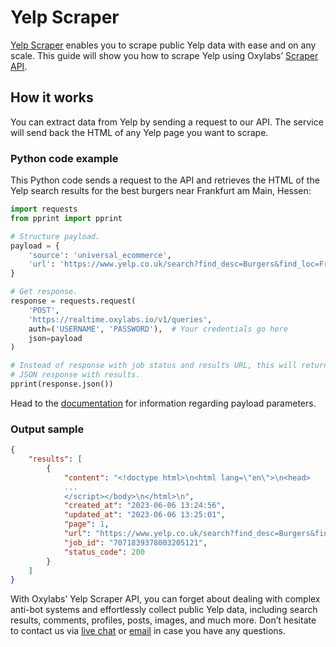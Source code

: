 # Yelp Scraper

[<u>Yelp Scraper</u>](https://oxylabs.io/products/scraper-api/web/yelp)
enables you to scrape public Yelp data with ease and on any scale. This
guide will show you how to scrape Yelp using Oxylabs’ [<u>Scraper
API</u>](https://oxylabs.io/products/scraper-api).

## How it works

You can extract data from Yelp by sending a request to our API. The
service will send back the HTML of any Yelp page you want to scrape.

### Python code example

This Python code sends a request to the API and retrieves the HTML of
the Yelp search results for the best burgers near Frankfurt am Main,
Hessen:

```python
import requests
from pprint import pprint

# Structure payload.
payload = {
    'source': 'universal_ecommerce',
    'url': 'https://www.yelp.co.uk/search?find_desc=Burgers&find_loc=Frankfurt,%20Hessen,%20Germany'
}

# Get response.
response = requests.request(
    'POST',
    'https://realtime.oxylabs.io/v1/queries',
    auth=('USERNAME', 'PASSWORD'),  # Your credentials go here
    json=payload
)

# Instead of response with job status and results URL, this will return the
# JSON response with results.
pprint(response.json())
```

Head to the
[<u>documentation</u>](https://developers.oxylabs.io/scraper-apis/web-scraper-api)
for information regarding payload parameters.

### Output sample
```json
{
    "results": [
        {
            "content": "<!doctype html>\n<html lang=\"en\">\n<head>
            ... 
            </script></body>\n</html>\n",
            "created_at": "2023-06-06 13:24:56",
            "updated_at": "2023-06-06 13:25:01",
            "page": 1,
            "url": "https://www.yelp.co.uk/search?find_desc=Burgers&find_loc=Frankfurt,%20Hessen,%20Germany",
            "job_id": "7071839378003205121",
            "status_code": 200
        }
    ]
}
```
With Oxylabs’ Yelp Scraper API, you can forget about dealing with
complex anti-bot systems and effortlessly collect public Yelp data,
including search results, comments, profiles, posts, images, and much
more. Don’t hesitate to contact us via [<u>live
chat</u>](https://oxylabs.io/) or
[<u>email</u>](mailto:support@oxylabs.io) in case you have any
questions.
